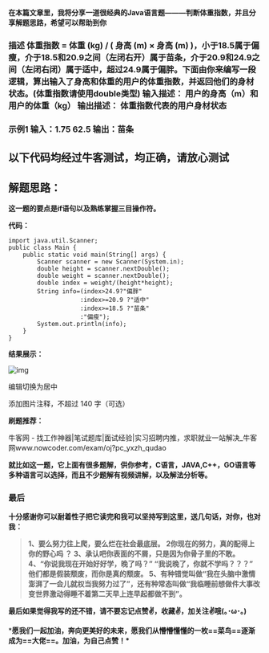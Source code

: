 **在本篇文章里，我将分享一道很经典的Java语言题———**判断体重指数**，并且分享解题思路，希望可以帮助到你** 

### 描述 体重指数 = 体重 (kg) / ( 身高 (m) × 身高 (m) )，小于18.5属于偏瘦，介于18.5和20.9之间（左闭右开）属于苗条，介于20.9和24.9之间（左闭右闭）属于适中，超过24.9属于偏胖。下面由你来编写一段逻辑，算出输入了身高和体重的用户的体重指数，并返回他们的身材状态。(体重指数请使用double类型) 输入描述： 用户的身高（m）和用户的体重（kg） 输出描述： 体重指数代表的用户身材状态

### 示例1 输入：1.75 62.5 输出：苗条

## **以下代码均经过牛客测试，均正确，请放心测试**

## **解题思路：**

**这一题的要点是if语句以及熟练掌握三目操作符。**

**代码：**

```
import java.util.Scanner;
public class Main {
    public static void main(String[] args) {
        Scanner scanner = new Scanner(System.in);
        double height = scanner.nextDouble();
        double weight = scanner.nextDouble();
        double index = weight/(height*height);
        String info=(index>24.9?"偏胖"
                    :index>=20.9 ?"适中"
                    :index>=18.5 ?"苗条"
                    :"偏瘦");
        System.out.println(info);
    }
}
```

**结果展示：**

![img](https://pic1.zhimg.com/80/v2-23c290eaa089a6113528c532d08b089a_720w.png)



编辑切换为居中

添加图片注释，不超过 140 字（可选）

**刷题推荐：**

牛客网 - 找工作神器|笔试题库|面试经验|实习招聘内推，求职就业一站解决_牛客网www.nowcoder.com/exam/oj?pc_yxzh_qudao

**就比如这一题，它上面有很多题解，供你参考，C语言，JAVA,C++，GO语言等多种语言可以选择，而且不少题解有视频讲解，以及解法分析等。**

### **最后**

**十分感谢你可以耐着性子把它读完和我可以坚持写到这里，送几句话，对你，也对我：**

>  **1、要么努力往上爬，要么烂在社会最底层。 2你现在的努力，真的配得上你的野心吗 ？ 3、承认吧你表面的不屑，只是因为你骨子里的不敢。 4、“你说我现在开始好好学，晚了吗？” “我说晚了，你就不学吗？？？” 他们都是假装颓废，而你是真的颓废。 5、有种错觉叫做“我在头脑中激情澎湃了一会儿就权当我努力过了”，还有种常态叫做“我临睡前想做件大事改变世界激动得睡不着第二天早上连早起都做不到”。**

**最后如果觉得我写的还不错，请不要忘记点赞✌，收藏✌，加关注✌哦(｡･ω･｡)**

***愿我们一起加油，奔向更美好的未来，愿我们从懵懵懂懂的一枚==菜鸟==逐渐成为==大佬==。加油，为自己点赞！\***